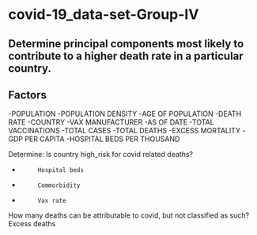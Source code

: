 # covid-19_data-set-Group-IV
## Determine principal components most likely to contribute to a higher death rate in a particular country.

## Factors
-POPULATION
-POPULATION DENSITY
-AGE OF POPULATION
-DEATH RATE
-COUNTRY
-VAX MANUFACTURER
-AS OF DATE
-TOTAL VACCINATIONS
-TOTAL CASES
-TOTAL DEATHS
-EXCESS MORTALITY
-GDP PER CAPITA
-HOSPITAL BEDS PER THOUSAND
 
Determine:
Is country high_risk for covid related deaths?
-          Hospital beds
-          Commorbidity
-          Vax rate
How many deaths can be attributable to covid, but not classified as such?
Excess deaths

